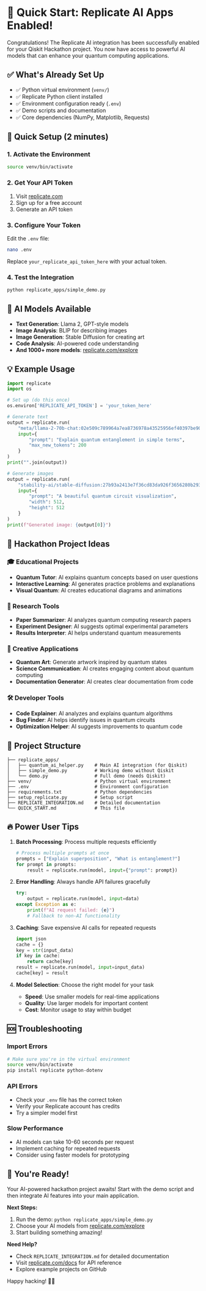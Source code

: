 # 🚀 Quick Start: Replicate AI Apps Enabled!

Congratulations! The Replicate AI integration has been successfully enabled for your Qiskit Hackathon project. You now have access to powerful AI models that can enhance your quantum computing applications.

## ✅ What's Already Set Up

- ✅ Python virtual environment (`venv/`)
- ✅ Replicate Python client installed
- ✅ Environment configuration ready (`.env`)
- ✅ Demo scripts and documentation
- ✅ Core dependencies (NumPy, Matplotlib, Requests)

## 🔧 Quick Setup (2 minutes)

### 1. Activate the Environment
```bash
source venv/bin/activate
```

### 2. Get Your API Token
1. Visit [replicate.com](https://replicate.com)
2. Sign up for a free account
3. Generate an API token

### 3. Configure Your Token
Edit the `.env` file:
```bash
nano .env
```
Replace `your_replicate_api_token_here` with your actual token.

### 4. Test the Integration
```bash
python replicate_apps/simple_demo.py
```

## 🧠 AI Models Available

- **Text Generation**: Llama 2, GPT-style models
- **Image Analysis**: BLIP for describing images
- **Image Generation**: Stable Diffusion for creating art
- **Code Analysis**: AI-powered code understanding
- **And 1000+ more models**: [replicate.com/explore](https://replicate.com/explore)

## 💡 Example Usage

```python
import replicate
import os

# Set up (do this once)
os.environ['REPLICATE_API_TOKEN'] = 'your_token_here'

# Generate text
output = replicate.run(
    "meta/llama-2-70b-chat:02e509c789964a7ea8736978a43525956ef40397be9033abf9fd2badfe68c9e3",
    input={
        "prompt": "Explain quantum entanglement in simple terms",
        "max_new_tokens": 200
    }
)
print("".join(output))

# Generate images
output = replicate.run(
    "stability-ai/stable-diffusion:27b93a2413e7f36cd83da926f3656280b2931564ff050bf9575f1fdf9bcd7478",
    input={
        "prompt": "A beautiful quantum circuit visualization",
        "width": 512,
        "height": 512
    }
)
print(f"Generated image: {output[0]}")
```

## 🎯 Hackathon Project Ideas

### 🎓 Educational Projects
- **Quantum Tutor**: AI explains quantum concepts based on user questions
- **Interactive Learning**: AI generates practice problems and explanations
- **Visual Quantum**: AI creates educational diagrams and animations

### 🔬 Research Tools
- **Paper Summarizer**: AI analyzes quantum computing research papers
- **Experiment Designer**: AI suggests optimal experimental parameters
- **Results Interpreter**: AI helps understand quantum measurements

### 🎨 Creative Applications
- **Quantum Art**: Generate artwork inspired by quantum states
- **Science Communication**: AI creates engaging content about quantum computing
- **Documentation Generator**: AI creates clear documentation from code

### 🛠️ Developer Tools
- **Code Explainer**: AI analyzes and explains quantum algorithms
- **Bug Finder**: AI helps identify issues in quantum circuits
- **Optimization Helper**: AI suggests improvements to quantum code

## 📁 Project Structure

```
├── replicate_apps/
│   ├── quantum_ai_helper.py    # Main AI integration (for Qiskit)
│   ├── simple_demo.py          # Working demo without Qiskit
│   └── demo.py                 # Full demo (needs Qiskit)
├── venv/                       # Python virtual environment
├── .env                        # Environment configuration
├── requirements.txt            # Python dependencies
├── setup_replicate.py          # Setup script
├── REPLICATE_INTEGRATION.md    # Detailed documentation
└── QUICK_START.md              # This file
```

## 🔥 Power User Tips

1. **Batch Processing**: Process multiple requests efficiently
   ```python
   # Process multiple prompts at once
   prompts = ["Explain superposition", "What is entanglement?"]
   for prompt in prompts:
       result = replicate.run(model, input={"prompt": prompt})
   ```

2. **Error Handling**: Always handle API failures gracefully
   ```python
   try:
       output = replicate.run(model, input=data)
   except Exception as e:
       print(f"AI request failed: {e}")
       # Fallback to non-AI functionality
   ```

3. **Caching**: Save expensive AI calls for repeated requests
   ```python
   import json
   cache = {}
   key = str(input_data)
   if key in cache:
       return cache[key]
   result = replicate.run(model, input=input_data)
   cache[key] = result
   ```

4. **Model Selection**: Choose the right model for your task
   - **Speed**: Use smaller models for real-time applications
   - **Quality**: Use larger models for important content
   - **Cost**: Monitor usage to stay within budget

## 🆘 Troubleshooting

### Import Errors
```bash
# Make sure you're in the virtual environment
source venv/bin/activate
pip install replicate python-dotenv
```

### API Errors
- Check your `.env` file has the correct token
- Verify your Replicate account has credits
- Try a simpler model first

### Slow Performance
- AI models can take 10-60 seconds per request
- Implement caching for repeated requests
- Consider using faster models for prototyping

## 🎉 You're Ready!

Your AI-powered hackathon project awaits! Start with the demo script and then integrate AI features into your main application.

**Next Steps:**
1. Run the demo: `python replicate_apps/simple_demo.py`
2. Choose your AI models from [replicate.com/explore](https://replicate.com/explore)
3. Start building something amazing!

**Need Help?**
- Check `REPLICATE_INTEGRATION.md` for detailed documentation
- Visit [replicate.com/docs](https://replicate.com/docs) for API reference
- Explore example projects on GitHub

Happy hacking! 🚀✨